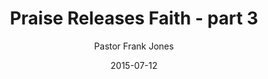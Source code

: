 ---
lunr: "true"
title: "Praise Releases Faith - part 3"
author: "Pastor Frank Jones"
postDate: "07-12-2015"
date: 2015-07-12
category: "sermons"
slug: "2015/07/ffc_07122015"
icon: microphone
audioLink: "ffc_07122015"
tags: [praise]
mp3: "ffc_07122015/07122015.mp3"
ogg: "ffc_07122015/07122015.ogg"
linkurl: "https://archive.org/download/ffc_07122015/ffc_07122015_files.xml"
ipath: "https://archive.org/download/ffc_07122015/07122015.mp3"
layout: sermon.html
---